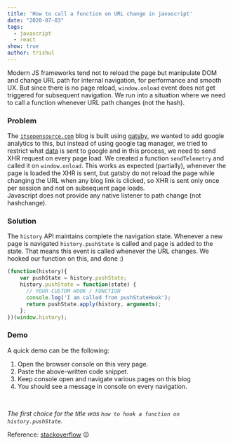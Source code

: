 ```yaml
---
title: 'How to call a function on URL change in javascript'
date: "2020-07-03"
tags:
  - javascript
  - react
show: true
author: trishul
---
```


Modern JS frameworks tend not to reload the page but manipulate DOM and change URL path for internal navigation, for performance and smooth UX. But since there is no page reload, `window.onload` event does not get triggered for subsequent navigation. We run into a situation where we need to call a function whenever URL path changes (not the hash).

### Problem
The [`itsopensource.com`](https://itsopensource.com/) blog is built using [gatsby](https://www.gatsbyjs.org/), we wanted to add google analytics to this, but instead of using google tag manager, we tried to restrict what [data](https://github.com/tsl143/itsopensource/blob/master/src/html.js#L32) is sent to google and in this process, we need to send XHR request on every page load. We created a function `sendTelemetry` and called it on `window.onload`. This works as expected (partially), whenever the page is loaded the XHR is sent, but gatsby do not reload the page while changing the URL when any blog link is clicked, so XHR is sent only once per session and not on subsequent page loads.  
Javascript does not provide any native listener to path change (not hashchange).

### Solution
The `history` API maintains complete the navigation state. Whenever a new page is navigated `history.pushState` is called and page is added to the state. That means this event is called whenever the URL changes. We hooked our function on this, and done :)

```Javascript
(function(history){
    var pushState = history.pushState;
    history.pushState = function(state) {
      // YOUR CUSTOM HOOK / FUNCTION
      console.log('I am called from pushStateHook');
      return pushState.apply(history, arguments);
    };
})(window.history);
```

### Demo
A quick demo can be the following:
1. Open the browser console on this very page.
2. Paste the above-written code snippet.
3. Keep console open and navigate various pages on this blog
4. You should see a message in console on every navigation.

<br>

*The first choice for the title was `how to hook a function on history.pushState`.*  

Reference: [stackoverflow](https://stackoverflow.com/questions/4570093/how-to-get-notified-about-changes-of-the-history-via-history-pushstate)  😉
